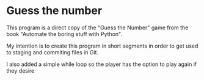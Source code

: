 # Guess the number

This program is a direct copy of the "Guess the Number" game from the book "Automate the boring stuff with Python".

My intention is to create this program in short segments in order to get used to staging and commiting files in Git.

I also added a simple while loop so the player has the option to play again if they desire
